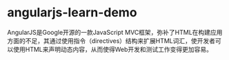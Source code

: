 # angularjs-learn-demo
AngularJS是Google开源的一款JavaScript MVC框架，弥补了HTML在构建应用方面的不足，其通过使用指令（directives）结构来扩展HTML词汇，使开发者可以使用HTML来声明动态内容，从而使得Web开发和测试工作变得更加容易。
